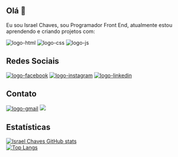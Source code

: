 ## Olá 👋

Eu sou Israel Chaves, sou Programador Front End, atualmente estou aprendendo e criando projetos com:
<br>
<div>
<img src="https://img.shields.io/badge/HTML-239120?style=for-the-badge&logo=html5&logoColor=white" alt="logo-html" />
<img src="https://img.shields.io/badge/CSS3-1572B6?style=for-the-badge&logo=css3&logoColor=white" alt="logo-css" />
<img src="https://img.shields.io/badge/JavaScript-323330?style=for-the-badge&logo=javascript&logoColor=F7DF1E" alt="logo-js"/>
</div>

## Redes Sociais
<div>
<a href="https://www.facebook.com/profile.php?id=61555926225367"><img src="https://img.shields.io/badge/Facebook-1877F2?style=for-the-badge&logo=facebook&logoColor=white" alt="logo-facebook"/></a>
<a href="https://www.instagram.com/israel.ifc/"><img src="https://img.shields.io/badge/Instagram-E4405F?style=for-the-badge&logo=instagram&logoColor=white" alt="logo-instagram"/></a>
<a href="linkedin.com/in/israel-farias-chaves-a53796318"> <img src="https://img.shields.io/badge/LinkedIn-0077B5?style=for-the-badge&logo=linkedin&logoColor=white" alt="logo-linkedin"></a>
</div>

## Contato
<div>
  <a href="mailto:dev.israelchaves@gmail.com"><img src="https://img.shields.io/badge/Gmail-D14836?style=for-the-badge&logo=gmail&logoColor=white"alt="logo-gmail"></a>
  <a href=""><img src="https://img.shields.io/badge/WhatsApp-25D366?style=for-the-badge&logo=whatsapp&logoColor=white"></a>
</div>


## Estatísticas
[![Israel Chaves GitHub stats](https://github-readme-stats.vercel.app/api?username=devisraelchaves)](https://github.com/anuraghazra/github-readme-stats)
<br>
[![Top Langs](https://github-readme-stats.vercel.app/api/top-langs/?username=devisraelchaves)](https://github.com/anuraghazra/github-readme-stats)







